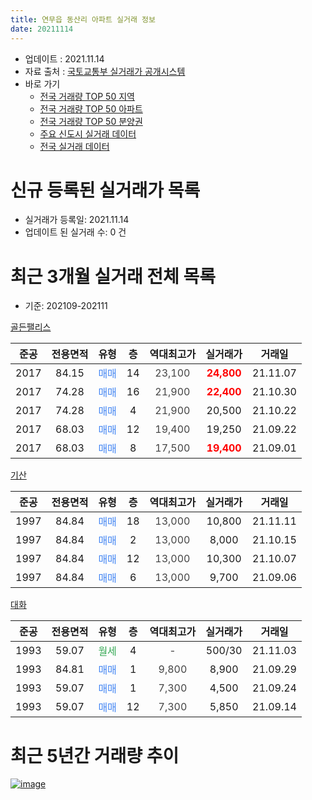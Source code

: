```yaml
---
title: 연무읍 동산리 아파트 실거래 정보
date: 20211114
---
```


* 업데이트 : 2021.11.14
* 자료 출처 : [국토교통부 실거래가 공개시스템](http://rt.molit.go.kr)
* 바로 가기
    * [전국 거래량 TOP 50 지역](https://apt-info.github.io/apt-trade-info/tr)
    * [전국 거래량 TOP 50 아파트](https://apt-info.github.io/apt-trade-info/ta)
    * [전국 거래량 TOP 50 분양권](https://apt-info.github.io/apt-trade-info/tb)
    * [주요 신도시 실거래 데이터](https://apt-info.github.io/apt-trade-info/newtown)
    * [전국 실거래 데이터](https://apt-info.github.io/apt-trade-info/all)



<script async src="https://pagead2.googlesyndication.com/pagead/js/adsbygoogle.js"></script>
<!-- 기본광고 -->
<ins class="adsbygoogle"
     style="display:block"
     data-ad-client="ca-pub-1142216861245946"
     data-ad-slot="4805727019"
     data-ad-format="auto"
     data-full-width-responsive="true"></ins>
<script>
     (adsbygoogle = window.adsbygoogle || []).push({});
</script>


# 신규 등록된 실거래가 목록

* 실거래가 등록일: 2021.11.14
* 업데이트 된 실거래 수: 0 건




<script async src="https://pagead2.googlesyndication.com/pagead/js/adsbygoogle.js"></script>
<!-- 기본광고 -->
<ins class="adsbygoogle"
     style="display:block"
     data-ad-client="ca-pub-1142216861245946"
     data-ad-slot="4805727019"
     data-ad-format="auto"
     data-full-width-responsive="true"></ins>
<script>
     (adsbygoogle = window.adsbygoogle || []).push({});
</script>


# 최근 3개월 실거래 전체 목록
* 기준: 202109-202111


[골든팰리스](https://search.naver.com/search.naver?query=%EA%B3%A8%EB%93%A0%ED%8C%B0%EB%A6%AC%EC%8A%A4)

|준공|전용면적|유형|층|역대최고가|실거래가|거래일|
|:---:|:---:|:---:|:---:|:---:|:---:|:---:|
|2017|84.15|<span style="color:#4285F3">매매</span>|14|<span style="color:#444444">23,100</span>|<b><span style="color:#FF0000">24,800</span></b>|21.11.07|
|2017|74.28|<span style="color:#4285F3">매매</span>|16|<span style="color:#444444">21,900</span>|<b><span style="color:#FF0000">22,400</span></b>|21.10.30|
|2017|74.28|<span style="color:#4285F3">매매</span>|4|<span style="color:#444444">21,900</span>|20,500|21.10.22|
|2017|68.03|<span style="color:#4285F3">매매</span>|12|<span style="color:#444444">19,400</span>|19,250|21.09.22|
|2017|68.03|<span style="color:#4285F3">매매</span>|8|<span style="color:#444444">17,500</span>|<b><span style="color:#FF0000">19,400</span></b>|21.09.01|

[기산](https://search.naver.com/search.naver?query=%EA%B8%B0%EC%82%B0)

|준공|전용면적|유형|층|역대최고가|실거래가|거래일|
|:---:|:---:|:---:|:---:|:---:|:---:|:---:|
|1997|84.84|<span style="color:#4285F3">매매</span>|18|<span style="color:#444444">13,000</span>|10,800|21.11.11|
|1997|84.84|<span style="color:#4285F3">매매</span>|2|<span style="color:#444444">13,000</span>|8,000|21.10.15|
|1997|84.84|<span style="color:#4285F3">매매</span>|12|<span style="color:#444444">13,000</span>|10,300|21.10.07|
|1997|84.84|<span style="color:#4285F3">매매</span>|6|<span style="color:#444444">13,000</span>|9,700|21.09.06|

[대화](https://search.naver.com/search.naver?query=%EB%8C%80%ED%99%94)

|준공|전용면적|유형|층|역대최고가|실거래가|거래일|
|:---:|:---:|:---:|:---:|:---:|:---:|:---:|
|1993|59.07|<span style="color:#34A853">월세</span>|4|<span style="color:#444444">-</span>|500/30|21.11.03|
|1993|84.81|<span style="color:#4285F3">매매</span>|1|<span style="color:#444444">9,800</span>|8,900|21.09.29|
|1993|59.07|<span style="color:#4285F3">매매</span>|1|<span style="color:#444444">7,300</span>|4,500|21.09.24|
|1993|59.07|<span style="color:#4285F3">매매</span>|12|<span style="color:#444444">7,300</span>|5,850|21.09.14|



<script async src="https://pagead2.googlesyndication.com/pagead/js/adsbygoogle.js"></script>
<!-- 기본광고 -->
<ins class="adsbygoogle"
     style="display:block"
     data-ad-client="ca-pub-1142216861245946"
     data-ad-slot="4805727019"
     data-ad-format="auto"
     data-full-width-responsive="true"></ins>
<script>
     (adsbygoogle = window.adsbygoogle || []).push({});
</script>


# 최근 5년간 거래량 추이


<div style="width:100%;">
    <canvas id="deal_progress" height="200"></canvas>
</div>

<script>
new Chart(document.getElementById("deal_progress"), {
    type: 'line',
    data: {
        labels: ['16.01','16.02','16.03','16.04','16.05','16.06','16.07','16.09','16.10','16.11','16.12','17.01','17.02','17.03','17.04','17.05','17.06','17.07','17.08','17.09','17.10','17.11','17.12','18.01','18.02','18.03','18.04','18.05','18.06','18.07','18.08','18.09','18.10','18.11','18.12','19.01','19.02','19.03','19.04','19.05','19.06','19.07','19.08','19.09','19.10','19.11','19.12','20.01','20.02','20.03','20.04','20.05','20.06','20.07','20.08','20.09','20.10','20.11','20.12','21.01','21.02','21.03','21.04','21.05','21.06','21.07','21.08','21.09','21.10','21.11'],
        datasets: [{
            label: '매매/분양권',
            data: [2,1,6,2,1,2,5,1,4,3,1,3,3,7,5,2,3,1,9,12,1,5,37,1,6,4,6,5,3,2,3,4,3,3,1,4,4,2,3,1,2,3,0,2,2,1,1,1,5,9,6,1,3,6,5,2,1,3,4,0,4,6,8,5,0,2,2,6,4,2],
            borderColor: "rgba(66, 133, 243, 1)",
            backgroundColor: "rgba(66, 133, 243, 0.05)",
            borderWidth: 1,
            pointRadius: 0,
            fill: false,
            lineTension: 0
        },{
            label: '전/월세',
            data: [0,0,1,0,0,0,0,2,0,0,0,1,0,0,1,0,0,0,0,1,0,3,4,3,2,8,2,5,2,2,1,2,5,1,5,4,0,0,1,1,0,2,2,0,0,5,2,1,2,2,2,3,2,1,1,2,0,2,1,1,1,0,1,1,3,0,1,0,0,1],
            borderColor: "rgba(255, 90, 0, 1)",
            backgroundColor: "rgba(255, 90, 0, 0.05)",
            borderWidth: 1,
            pointRadius: 0,
            fill: false,
            lineTension: 0
        },{
            label: '합계',
            data: [2,1,7,2,1,2,5,3,4,3,1,4,3,7,6,2,3,1,9,13,1,8,41,4,8,12,8,10,5,4,4,6,8,4,6,8,4,2,4,2,2,5,2,2,2,6,3,2,7,11,8,4,5,7,6,4,1,5,5,1,5,6,9,6,3,2,3,6,4,3],
            borderColor: "rgba(0, 0, 0, 1)",
            backgroundColor: "rgba(0, 0, 0, 0.03)",
            borderWidth: 0.1,
            pointRadius: 0,
            fill: true,
            lineTension: 0
        }
        ]
    },
    options: {
        responsive: true,
        title: {
            display: false
        },
        tooltips: {
            mode: 'index',
            intersect: false
        },
        hover: {
            mode: 'nearest',
            intersect: true
        },
        scales: {
            xAxes: [{
                display: true,
                scaleLabel: {
                    display: true,
                    labelString: '년/월'
                }
            }],
            yAxes: [{
                display: true,
                ticks: {
                    suggestedMin: 0,
                },
                scaleLabel: {
                    display: true,
                    labelString: '실거래 수'
                }
            }]
        }
    }
});

</script>


[![image](https://apt-info.github.io/images/2020-01-03-apt-trade-info/1024x500.png)](https://play.google.com/store/apps/details?id=com.aptinfo.apttradeinfo)

